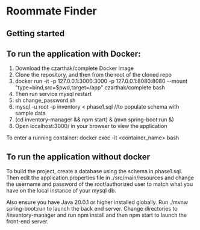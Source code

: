# Roommate Finder

## Getting started

## To run the application with Docker:

1. Download the czarthak/complete Docker image
2. Clone the repository, and then from the root of the cloned repo
2. docker run -it -p 127.0.0.1:3000:3000 -p 127.0.0.1:8080:8080 --mount "type=bind,src=$pwd,target=/app" czarthak/complete bash
3. Then run service mysql restart 
4. sh change_password.sh
5. mysql -u root -p inventory < phase1.sql //to populate schema with sample data
6. (cd inventory-manager && npm start) & (mvn spring-boot:run &)
7. Open localhost:3000/ in your browser to view the application

To enter a running container:
docker exec -it <container_name> bash



## To run the application without docker 
To build the project, create a database using the schema in phase1.sql. Then edit the application.properties file in ./src/main/resources and change the username and password of the root/authorized user to match what you have on the local instance of your mysql db.

Also ensure you have Java 20.0.1 or higher installed globally. Run ./mvnw spring-boot:run to launch the back end server. 
Change directories to /inventory-manager and run npm install and then npm start to launch the front-end server. 
